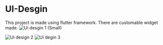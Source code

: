 # UI-Desgin 

This project is made using flutter framework.
There are customable widget made.
![Ui desgin 1 (Small)](https://user-images.githubusercontent.com/91480608/200725603-693e162d-bb67-4d74-81b9-6eb0f5762e6f.png)

![Ui design 2](https://user-images.githubusercontent.com/91480608/200725185-f69d50b4-4111-45eb-bbcf-d1e4bbfaacf2.png)
![Ui degin 3](https://user-images.githubusercontent.com/91480608/200725193-c56508d3-5a11-4af9-ab80-e66d9dec0b94.PNG)
